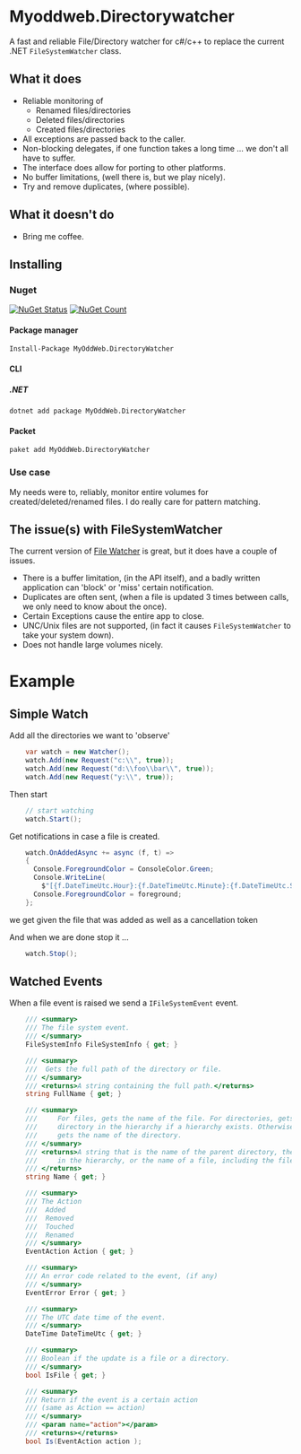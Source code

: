 # Myoddweb.Directorywatcher
A fast and reliable File/Directory watcher for c#/c++ to replace the current .NET `FileSystemWatcher` class.

## What it does

- Reliable monitoring of
	-  Renamed files/directories
	-  Deleted files/directories
	-  Created files/directories
- All exceptions are passed back to the caller.
- Non-blocking delegates, if one function takes a long time ... we don't all have to suffer.
- The interface does allow for porting to other platforms.
- No buffer limitations, (well there is, but we play nicely).
- Try and remove duplicates, (where possible).

## What it doesn't do

- Bring me coffee.

## Installing
### Nuget

[![NuGet Status](https://img.shields.io/nuget/v/MyOddWeb.DirectoryWatcher.svg)](https://www.nuget.org/packages/MyOddWeb.DirectoryWatcher/)
[![NuGet Count](https://img.shields.io/nuget/dt/MyOddWeb.DirectoryWatcher.svg)](https://www.nuget.org/packages/MyOddWeb.DirectoryWatcher/)

#### Package manager
`Install-Package MyOddWeb.DirectoryWatcher`

#### CLI
##### .NET
`dotnet add package MyOddWeb.DirectoryWatcher`

#### Packet
`paket add MyOddWeb.DirectoryWatcher`

### Use case

My needs were to, reliably, monitor entire volumes for created/deleted/renamed files.
I do really care for pattern matching.

## The issue(s) with FileSystemWatcher

The current version of [File Watcher](https://docs.microsoft.com/en-us/dotnet/api/system.io.filesystemwatcher?view=netframework-4.7.2) is great, but it does have a couple of issues.

- There is a buffer limitation, (in the API itself), and a badly written application can 'block' or 'miss' certain notification.
- Duplicates are often sent, (when a file is updated 3 times between calls, we only need to know about the once).
- Certain Exceptions cause the entire app to close.
- UNC/Unix files are not supported, (in fact it causes `FileSystemWatcher` to take your system down).
- Does not handle large volumes nicely.  

# Example

## Simple Watch

Add all the directories we want to 'observe' 

```csharp
    var watch = new Watcher();
    watch.Add(new Request("c:\\", true));
    watch.Add(new Request("d:\\foo\\bar\\", true));
    watch.Add(new Request("y:\\", true));
```

Then start 

```csharp
    // start watching
    watch.Start();
```

Get notifications in case a file is created.

```csharp
    watch.OnAddedAsync += async (f, t) =>
    {
      Console.ForegroundColor = ConsoleColor.Green;
      Console.WriteLine(
        $"[{f.DateTimeUtc.Hour}:{f.DateTimeUtc.Minute}:{f.DateTimeUtc.Second}]:{f.FileSystemInfo}");
      Console.ForegroundColor = foreground;
    };
```

we get given the file that was added as well as a cancellation token

And when we are done stop it ...

```csharp
    watch.Stop();
```

## Watched Events

When a file event is raised we send a `IFileSystemEvent` event.

```csharp
    /// <summary>
    /// The file system event.
    /// </summary>
    FileSystemInfo FileSystemInfo { get; }

    /// <summary>
    ///  Gets the full path of the directory or file.
    /// </summary>
    /// <returns>A string containing the full path.</returns>
    string FullName { get; }

    /// <summary>
    ///     For files, gets the name of the file. For directories, gets the name of the last
    ///     directory in the hierarchy if a hierarchy exists. Otherwise, the Name property
    ///     gets the name of the directory.
    /// </summary>
    /// <returns>A string that is the name of the parent directory, the name of the last directory
    ///     in the hierarchy, or the name of a file, including the file name extension.
    /// </returns>
    string Name { get; }

    /// <summary>
    /// The Action
    ///  Added
    ///  Removed
    ///  Touched
    ///  Renamed
    /// </summary>
    EventAction Action { get; }

    /// <summary>
    /// An error code related to the event, (if any)
    /// </summary>
    EventError Error { get; }

    /// <summary>
    /// The UTC date time of the event.
    /// </summary>
    DateTime DateTimeUtc { get; }

    /// <summary>
    /// Boolean if the update is a file or a directory.
    /// </summary>
    bool IsFile { get; }

    /// <summary>
    /// Return if the event is a certain action
    /// (same as Action == action)
    /// </summary>
    /// <param name="action"></param>
    /// <returns></returns>
    bool Is(EventAction action );
```
